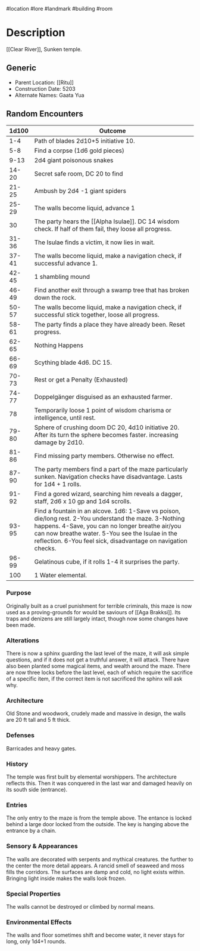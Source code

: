 #location #lore #landmark #building #room
# Description
[[Clear River]], Sunken temple.
## Generic
- Parent Location: [[Ritu]]
- Construction Date: 5203
- Alternate Names: Gaata Yua
## Random Encounters
| 1d100 | Outcome                                                                                                                                                                                                                                                                        |
| ----- | ------------------------------------------------------------------------------------------------------------------------------------------------------------------------------------------------------------------------------------------------------------------------------ |
| 1-4   | Path of blades 2d10+5 initiative 10.                                                                                                                                                                                                                                           |
| 5-8   | Find a corpse (1d6 gold pieces)                                                                                                                                                                                                                                                |
| 9-13  | 2d4 giant poisonous snakes                                                                                                                                                                                                                                                     |
| 14-20 | Secret safe room, DC 20 to find                                                                                                                                                                                                                                                |
| 21-25 | Ambush by 2d4 -1 giant spiders                                                                                                                                                                                                                                                 |
| 25-29 | The walls become liquid, advance 1                                                                                                                                                                                                                                             |
| 30    | The party hears the [[Alpha Isulae]]. DC 14 wisdom check. If half of them fail, they loose all progress.                                                                                                                                                                       |
| 31-36 | The Isulae finds a victim, it now lies in wait.                                                                                                                                                                                                                                |
| 37-41 | The walls become liquid, make a navigation check, if successful advance 1.                                                                                                                                                                                                     |
| 42-45 | 1 shambling mound                                                                                                                                                                                                                                                              |
| 46-49 | Find another exit through a swamp tree that has broken down the rock.                                                                                                                                                                                                          |
| 50-57 | The walls become liquid, make a navigation check, if successful stick together, loose all progress.                                                                                                                                                                            |
| 58-61 | The party finds a place they have already been. Reset progress.                                                                                                                                                                                                                |
| 62-65 | Nothing Happens                                                                                                                                                                                                                                                                |
| 66-69 | Scything blade 4d6. DC 15.                                                                                                                                                                                                                                                     |
| 70-73 | Rest or get a Penalty (Exhausted)                                                                                                                                                                                                                                              |
| 74-77 | Doppelgänger disguised as an exhausted farmer.                                                                                                                                                                                                                                 |
| 78    | Temporarily loose 1 point of wisdom charisma or intelligence, until rest.                                                                                                                                                                                                      |
| 79-80 | Sphere of crushing doom DC 20, 4d10 initiative 20. After its turn the sphere becomes faster. increasing damage by 2d10.                                                                                                                                                        |
| 81-86 | Find missing party members. Otherwise no effect.                                                                                                                                                                                                                               |
| 87-90 | The party members find a part of the maze particularly sunken. Navigation checks have disadvantage. Lasts for 1d4 + 1 rolls.                                                                                                                                                   |
| 91-92 | Find a gored wizard, searching him reveals a dagger, staff, 2d6 x 10 gp and 1d4 scrolls.                                                                                                                                                                                       |
| 93-95 | Find a fountain in an alcove. 1d6: 1-Save vs poison, die/long rest. 2-You understand the maze. 3-Nothing happens. 4-Save, you can no longer breathe air/you can now breathe water. 5-You see the Isulae in the reflection. 6-You feel sick, disadvantage on navigation checks. |
| 96-99 | Gelatinous cube, if it rolls 1-4 it surprises the party.                                                                                                                                                                                                                       |
| 100   | 1 Water elemental.                                                                                                                                                                                                                                                             |

### Purpose
Originally built as a cruel punishment for terrible criminals, this maze is now used as a proving-grounds for would be saviours of [[Aga Brakksi]]. 
Its traps and denizens are still largely intact, though now some changes have been made.
### Alterations
There is now a sphinx guarding the last level of the maze, it will ask simple questions, and if it does not get a truthful answer, it will attack.
There have also been planted some magical items, and wealth around the maze.
There are now three locks before the last level, each of which require the sacrifice of a specific item, if the correct item is not sacrificed the sphinx will ask why.

### Architecture
Old Stone and woodwork, crudely made and massive in design, the walls are 20 ft tall and 5 ft thick.

### Defenses
Barricades and heavy gates.
### History
The temple was first built by elemental worshippers. The architecture reflects this. Then it was conquered in the last war and damaged heavily on its south side (entrance).
### Entries
The only entry to the maze is from the temple above. The entance is locked behind a large door locked from the outside. The key is hanging above the entrance by a chain.
### Sensory & Appearances
The walls are decorated with serpents and mythical creatures. the further to the center the more detail appears.
A rancid smell of seaweed and moss fills the corridors. The surfaces are damp and cold, no light exists within.
Bringing light inside makes the walls look frozen.
### Special Properties
The walls cannot be destroyed or climbed by normal means.
### Environmental Effects
The walls and floor sometimes shift and become water, it never stays for long, only 1d4+1 rounds.